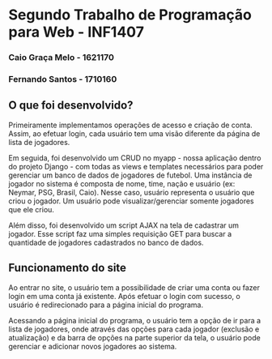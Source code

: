# Segundo Trabalho de Programação para Web - INF1407
### Caio Graça Melo - 1621170 
### Fernando Santos - 1710160

## O que foi desenvolvido?
Primeiramente implementamos operações de acesso e criação de conta. Assim, ao efetuar login, cada usuário tem uma visão diferente da página de lista de jogadores.

Em seguida, foi desenvolvido um CRUD no myapp - nossa aplicação dentro do projeto Django - com todas as views e templates necessários para poder gerenciar um banco de dados de jogadores de futebol. Uma instância de jogador no sistema é composta de nome, time, nação e usuário (ex: Neymar, PSG, Brasil, Caio). Nesse caso, usuário representa o usuário que criou o jogador. Um usuário pode visualizar/gerenciar somente jogadores que ele criou.

Além disso, foi desenvolvido um script AJAX na tela de cadastrar um jogador. Esse script faz uma simples requisição GET para buscar a quantidade de jogadores cadastrados no banco de dados.

## Funcionamento do site
Ao entrar no site, o usuário tem a possibilidade de criar uma conta ou fazer login em uma conta já existente. Após efetuar o login com sucesso, o usuário é redirecionado para a página inicial do programa.

Acessando a página inicial do programa, o usuário tem a opção de ir para a lista de jogadores, onde através das opções para cada jogador (exclusão e atualização) e da barra de opções na parte superior da tela, o usuário pode gerenciar e adicionar novos jogadores ao sistema.
